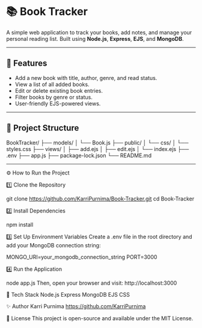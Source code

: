 # 📚 Book Tracker

A simple web application to track your books, add notes, and manage your personal reading list. Built using **Node.js**, **Express**, **EJS**, and **MongoDB**.

---

## 🚀 Features
- Add a new book with title, author, genre, and read status.
- View a list of all added books.
- Edit or delete existing book entries.
- Filter books by genre or status.
- User-friendly EJS-powered views.

---

## 📂 Project Structure

BookTracker/
├── models/
│ └── Book.js
├── public/
│ └── css/
│ └── styles.css
├── views/
│ ├── add.ejs
│ ├── edit.ejs
│ └── index.ejs
├── .env
├── app.js
├── package-lock.json
└── README.md

---

⚙️ How to Run the Project

1️⃣ Clone the Repository

git clone https://github.com/KarriPurnima/Book-Tracker.git
cd Book-Tracker

2️⃣ Install Dependencies

npm install

3️⃣ Set Up Environment Variables
Create a .env file in the root directory and add your MongoDB connection string:

MONGO_URI=your_mongodb_connection_string
PORT=3000

4️⃣ Run the Application

node app.js
Then, open your browser and visit:
http://localhost:3000

📌 Tech Stack
Node.js
Express
MongoDB
EJS
CSS

✨ Author
Karri Purnima
https://github.com/KarriPurnima

📄 License
This project is open-source and available under the MIT License.
